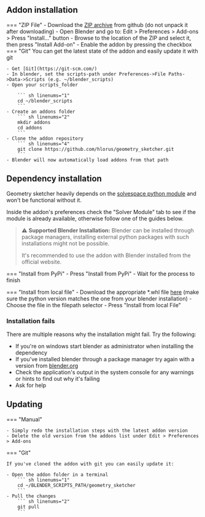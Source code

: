 ## Addon installation
=== "ZIP File"
    - Download the [ZIP archive](https://github.com/hlorus/geometry_sketcher/archive/refs/heads/main.zip) from github (do not unpack it after downloading)
    - Open Blender and go to: Edit > Preferences > Add-ons > Press "Install..." button
    - Browse to the location of the ZIP and select it, then press "Install Add-on"
    - Enable the addon by pressing the checkbox
=== "Git"
    You can get the latest state of the addon and easily update it with git

    - Get [Git](https://git-scm.com/)
    - In blender, set the scripts-path under Preferences->File Paths->Data->Scripts (e.g. ~/blender_scripts)
    - Open your scripts_folder

        ``` sh linenums="1"
        cd ~/blender_scripts
        ```
    - Create an addons folder
        ``` sh linenums="2"
        mkdir addons
        cd addons
        ```
    - Clone the addon repository
        ``` sh linenums="4"
        git clone https://github.com/hlorus/geometry_sketcher.git
        ```
    - Blender will now automatically load addons from that path

## Dependency installation
Geometry sketcher heavily depends on the [solvespace python module](https://pypi.org/project/py-slvs/) and won't be functional without it.

Inside the addon's preferences check the "Solver Module" tab to see if the module is already available, otherwise follow one of the guides below.

> :warning: **Supported Blender Installation:** Blender can be installed through package managers, installing external python packages with such installations might not be possible.
>
> It's recommended to use the addon with Blender installed from the official website.

=== "Install from PyPi"
    - Press "Install from PyPi"
    - Wait for the process to finish

=== "Install from local file"
    - Download the appropriate *.whl file [here](https://pypi.org/project/py-slvs/#files) (make sure the python version matches the one from your blender installation)
    - Choose the file in the filepath selector
    - Press "Install from local File"

### Installation fails
There are multiple reasons why the installation might fail. Try the following:

- If you're on windows start blender as administrator when installing the dependency
- If you've installed blender through a package manager try again with a version from [blender.org](https://www.blender.org/download/)
- Check the application's output in the system console for any warnings or hints to find out why it's failing
- Ask for help

## Updating

=== "Manual"

    - Simply redo the installation steps with the latest addon version
    - Delete the old version from the addons list under Edit > Preferences > Add-ons

=== "Git"

    If you've cloned the addon with git you can easily update it:

    - Open the addon folder in a terminal
        ``` sh linenums="1"
        cd ~/BLENDER_SCRIPTS_PATH/geometry_sketcher
        ```
    - Pull the changes
        ``` sh linenums="2"
        git pull
        ```
